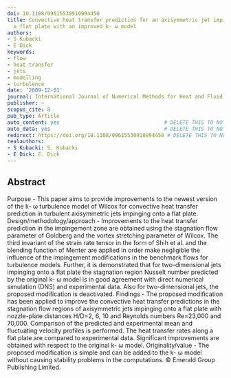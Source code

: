 ```yaml
---
doi: 10.1108/09615530910994450
title: Convective heat transfer prediction for an axisymmetric jet impinging onto
  a flat plate with an improved k- ω model
authors:
- S Kubacki
- E Dick
keywords:
- flow
- heat transfer
- jets
- modelling
- turbulence
date: '2009-12-01'
journal: International Journal of Numerical Methods for Heat and Fluid Flow
publisher: ~
scopus_cite: 8
pub_type: Article
auto_content: yes                                  # DELETE THIS TO NOT AUTO GENERATE CONTENT
auto_data: yes                                     # DELETE THIS TO NOT AUTO GENERATE METADATA
redirect: https://doi.org/10.1108/09615530910994450 # DELETE THIS TO NOT REDIRECT
realauthors:
- S Kubacki: S. Kubacki
- E Dick: E. Dick
---
```



## Abstract
Purpose - This paper aims to provide improvements to the newest version of the k- ω turbulence model of Wilcox for convective heat transfer prediction in turbulent axisymmetric jets impinging onto a flat plate. Design/methodology/approach - Improvements to the heat transfer prediction in the impingement zone are obtained using the stagnation flow parameter of Goldberg and the vortex stretching parameter of Wilcox. The third invariant of the strain rate tensor in the form of Shih et al. and the blending function of Menter are applied in order make negligible the influence of the impingement modifications in the benchmark flows for turbulence models. Further, it is demonstrated that for two-dimensional jets impinging onto a flat plate the stagnation region Nusselt number predicted by the original k- ω model is in good agreement with direct numerical simulation (DNS) and experimental data. Also for two-dimensional jets, the proposed modification is deactivated. Findings - The proposed modification has been applied to improve the convective heat transfer predictions in the stagnation flow regions of axisymmetric jets impinging onto a flat plate with nozzle-plate distances H/D=2, 6, 10 and Reynolds numbers Re=23,000 and 70,000. Comparison of the predicted and experimental mean and fluctuating velocity profiles is performed. The heat transfer rates along a flat plate are compared to experimental data. Significant improvements are obtained with respect to the original k- ω model. Originality/value - The proposed modification is simple and can be added to the k- ω model without causing stability problems in the computations. © Emerald Group Publishing Limited.

